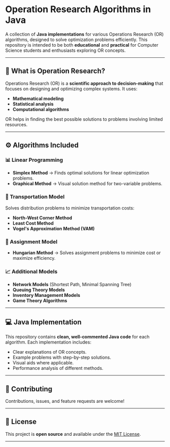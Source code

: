 # Operation Research Algorithms in Java

A collection of **Java implementations** for various Operations Research (OR) algorithms, designed to solve optimization problems efficiently. This repository is intended to be both **educational** and **practical** for Computer Science students and enthusiasts exploring OR concepts.

---

## 📖 What is Operation Research?

Operations Research (OR) is a **scientific approach to decision-making** that focuses on designing and optimizing complex systems. It uses:

* **Mathematical modeling**
* **Statistical analysis**
* **Computational algorithms**

OR helps in finding the best possible solutions to problems involving limited resources.

---

## ⚙️ Algorithms Included

### 📊 Linear Programming

* **Simplex Method** → Finds optimal solutions for linear optimization problems.
* **Graphical Method** → Visual solution method for two-variable problems.

### 🚚 Transportation Model

Solves distribution problems to minimize transportation costs:

* **North-West Corner Method**
* **Least Cost Method**
* **Vogel's Approximation Method (VAM)**

### 👥 Assignment Model

* **Hungarian Method** → Solves assignment problems to minimize cost or maximize efficiency.

### 📈 Additional Models

* **Network Models** (Shortest Path, Minimal Spanning Tree)
* **Queuing Theory Models**
* **Inventory Management Models**
* **Game Theory Algorithms**

---

## 💻 Java Implementation

This repository contains **clean, well-commented Java code** for each algorithm. Each implementation includes:

* Clear explanations of OR concepts.
* Example problems with step-by-step solutions.
* Visual aids where applicable.
* Performance analysis of different methods.

---

## 🤝 Contributing

Contributions, issues, and feature requests are welcome!

---

## 📜 License

This project is **open source** and available under the [MIT License](LICENSE).

---
